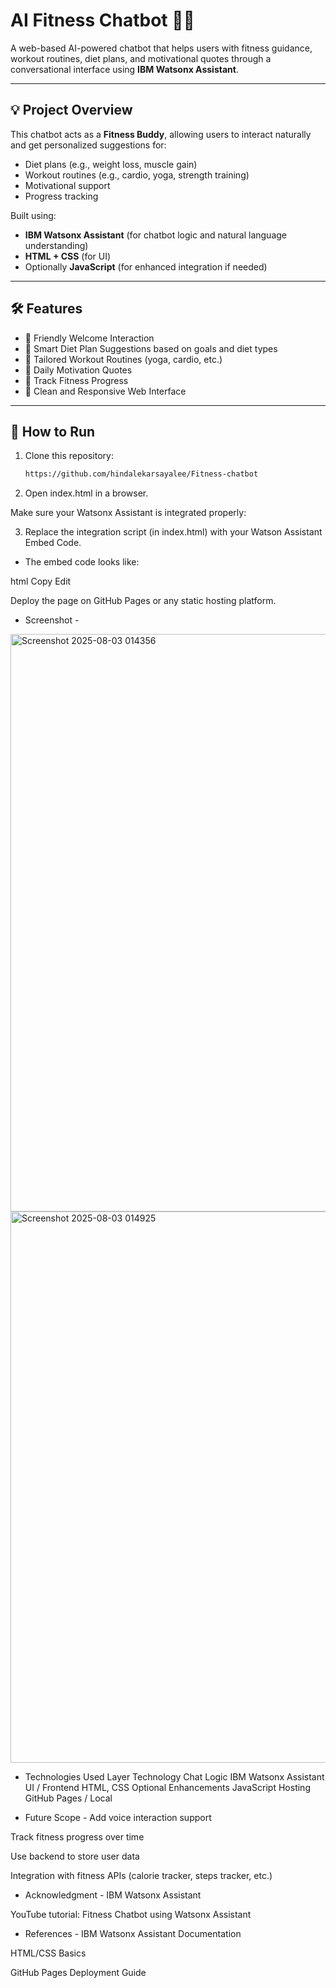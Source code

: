 # AI Fitness Chatbot 💪🤖

A web-based AI-powered chatbot that helps users with fitness guidance, workout routines, diet plans, and motivational quotes through a conversational interface using **IBM Watsonx Assistant**.

---

## 💡 Project Overview

This chatbot acts as a **Fitness Buddy**, allowing users to interact naturally and get personalized suggestions for:
- Diet plans (e.g., weight loss, muscle gain)
- Workout routines (e.g., cardio, yoga, strength training)
- Motivational support
- Progress tracking

Built using:
- **IBM Watsonx Assistant** (for chatbot logic and natural language understanding)
- **HTML + CSS** (for UI)
- Optionally **JavaScript** (for enhanced integration if needed)

---

## 🛠️ Features

- 🔸 Friendly Welcome Interaction  
- 🔸 Smart Diet Plan Suggestions based on goals and diet types  
- 🔸 Tailored Workout Routines (yoga, cardio, etc.)  
- 🔸 Daily Motivation Quotes  
- 🔸 Track Fitness Progress  
- 🔸 Clean and Responsive Web Interface  

---

## 🚀 How to Run

1. Clone this repository:
   ```bash
   https://github.com/hindalekarsayalee/Fitness-chatbot

2. Open index.html in a browser.

Make sure your Watsonx Assistant is integrated properly:

3. Replace the integration script (in index.html) with your Watson Assistant Embed Code.

- The embed code looks like:

html Copy Edit
<script>
  window.watsonAssistantChatOptions = {
    integrationID: "your-integration-id", 
    region: "your-region", 
    serviceInstanceID: "your-instance-id", 
    onLoad: function(instance) { instance.render(); }
  };
  setTimeout(function() {
    const t = document.createElement('script');
    t.src = "https://web-chat.global.assistant.watson.appdomain.cloud/versions/latest/WatsonAssistantChatEntry.js";
    document.head.appendChild(t);
  });
</script>
Deploy the page on GitHub Pages or any static hosting platform.

- Screenshot - 

<img width="1912" height="924" alt="Screenshot 2025-08-03 014356" src="https://github.com/user-attachments/assets/384cf60a-31ec-4f81-892b-ad37eea3a258" />

<img width="1919" height="882" alt="Screenshot 2025-08-03 014925" src="https://github.com/user-attachments/assets/ed6639de-66bd-4381-9116-ad6f6caae295" />

- Technologies Used
Layer	Technology
Chat Logic	IBM Watsonx Assistant
UI / Frontend	HTML, CSS
Optional Enhancements	JavaScript
Hosting	GitHub Pages / Local

- Future Scope - 
Add voice interaction support

Track fitness progress over time

Use backend to store user data

Integration with fitness APIs (calorie tracker, steps tracker, etc.)

- Acknowledgment - 
IBM Watsonx Assistant

YouTube tutorial: Fitness Chatbot using Watsonx Assistant

- References - 
IBM Watsonx Assistant Documentation

HTML/CSS Basics

GitHub Pages Deployment Guide
